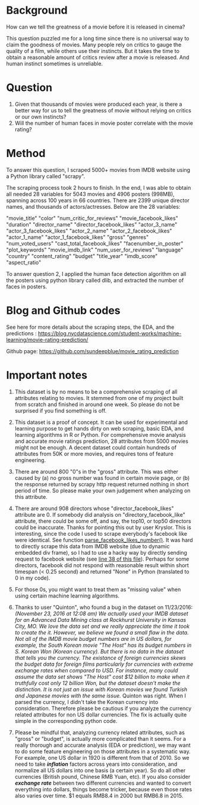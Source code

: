 # Background
How can we tell the greatness of a movie before it is released in cinema? 

This question puzzled me for a long time since there is no universal way to claim the goodness of movies. Many people rely on critics to gauge the quality of a film, while others use their instincts. But it takes the time to obtain a reasonable amount of critics review after a movie is released. And human instinct sometimes is unreliable.

# Question
1. Given that thousands of movies were produced each year, is there a better way for us to tell the greatness of movie without relying on critics or our own instincts?
2. Will the number of human faces in movie poster correlate with the movie rating?

# Method
To answer this question, I scraped 5000+ movies from IMDB website using a Python library called "scrapy".

The scraping process took 2 hours to finish. In the end, I was able to obtain all needed 28 variables for 5043 movies and 4906 posters (998MB), spanning across 100 years in 66 countries. There are 2399 unique director names, and thousands of actors/actresses. Below are the 28 variables:

"movie_title"
"color"
"num_critic_for_reviews"
"movie_facebook_likes" 
"duration"
"director_name"
"director_facebook_likes"
"actor_3_name" 
"actor_3_facebook_likes"
"actor_2_name"
"actor_2_facebook_likes"
"actor_1_name" 
"actor_1_facebook_likes"
"gross"
"genres"
"num_voted_users"
"cast_total_facebook_likes" 
"facenumber_in_poster"
"plot_keywords"
"movie_imdb_link"
"num_user_for_reviews"
"language"
"country"
"content_rating"
"budget"
"title_year"
"imdb_score"
"aspect_ratio"

To answer question 2, I applied the human face detection algorithm on all the posters using python library called dlib, and extracted the number of faces in posters.

# Blog and Github codes

See here for more details about the scraping steps, the EDA, and the predictions : https://blog.nycdatascience.com/student-works/machine-learning/movie-rating-prediction/

Github page: https://github.com/sundeepblue/movie_rating_prediction


# Important notes

1. This dataset is by no means to be a comprehensive scraping of all attributes relating to movies. It stemmed from one of my project built from scratch and finished in around one week. So please do not be surprised if you find something is off.

2. This dataset is a proof of concept. It can be used for experimental and learning purpose to get hands dirty on web scraping, basic EDA, and learning algorithms in R or Python. For comprehensive movie analysis and accurate movie ratings prediction, 28 attributes from 5000 movies might not be enough. A decent dataset could contain hundreds of attributes from 50K or more movies, and requires tons of feature engineering.

3. There are around 800 "0"s in the "gross" attribute. This was either caused by (a) no gross number was found in certain movie page, or (b) the response returned by scrapy http request returned nothing in short period of time. So please make your own judgement when analyzing on this attribute. 

4. There are around 908 directors whose "director_facebook_likes" attribute are 0. If somebody did analysis on "directory_facebook_like" attribute, there could be some off, and say, the top10, or top50 directors could be inaccurate. Thanks for pointing this out by user Kryslor. This is interesting, since the code I used to scrape everybody's facebook like were identical. See function [parse_facebook_likes_number()](https://github.com/sundeepblue/movie_rating_prediction/blob/master/parse_scraped_data.py). It was hard to directly scrape this data from IMDB website (due to dynamic embedded div frame), so I had to use a hacky way by directly sending request to facebook website (see [line 38 of this file](https://github.com/sundeepblue/movie_rating_prediction/blob/master/movie/spiders/imdb_spider.py)). Perhaps for some directors, facebook did not respond with reasonable result within short timespan (< 0.25 second) and returned "None" in Python (translated to 0 in my code). 

5. For those 0s, you might want to treat them as "missing value" when using certain machine learning algorithms. 

6. Thanks to user "Quinton", who found a bug in the dataset on 11/23/2016:
*(November 23, 2016 at 12:08 am) We actually used your IMDB dataset for an Advanced Data Mining class at Rockhurst University in Kansas City, MO. We love the data set and we really appreciate the time it took to create the it. However, we believe we found a small flaw in the data. Not all of the IMDB movie budget numbers are in US dollars, for example, the South Korean movie "The Host" has its budget numbers in S. Korean Won (Korean currency). But there is no data in the dataset that tells you the currency. The existance of foreign currencies skews the budget data for foreign films particularly for currencies with extreme exchange rates when compared to USD. For instance, many could assume the data set shows "The Host" cost $12 billion to make when it truthfully cost only 12 billion Won, but the dataset doesn't make the distinction. It is not just an issue with Korean movies we found Turkish and Japanese movies with the same issue.*
Quinton was right. When I parsed the currency, I didn't take the Korean currency into consideration. Therefore please be cautious if you analyze the currency related attributes for non US dollar currencies. The fix is actually quite simple in the corresponding python code.

7. Please be mindful that, analyzing currency related attributes, such as "gross" or "budget", is actually more complicated than it seems. For a really thorough and accurate analysis (EDA or prediction), we may want to do some feature engineering on those attributes in a systematic way. For example, one US dollar in 1920 is different from that of 2010. So we need to take ***inflation*** factors across years into consideration, and normalize all US dollars into one basis (a certain year). So do all other currencies (British pound, Chinese RMB Yuan, etc). If you also consider ***exchange rate*** between two different currencies and wanted to convert everything into dollars, things become tricker, because even those rates also varies over time. $1 equals RMB8.4 in 2000 but RMB6.8 in 2015.